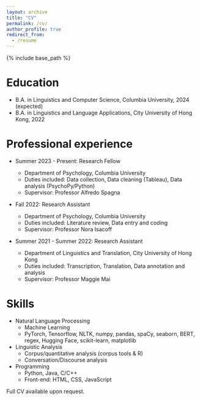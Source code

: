 ```yaml
---
layout: archive
title: "CV"
permalink: /cv/
author_profile: true
redirect_from:
  - /resume
---
```


{% include base_path %}

Education
======
* B.A. in Linguistics and Computer Science, Columbia University, 2024
(expected)
* B.A. in Linguistics and Language Applications, City University of Hong Kong, 2022

Professional experience
======
* Summer 2023 - Present: Research Fellow
  * Department of Psychology, Columbia University
  * Duties included: Data collection, Data cleaning (Tableau), Data analysis (PsychoPy/Python)
  * Supervisor: Professor Alfredo Spagna

* Fall 2022: Research Assistant
  * Department of Psychology, Columbia University
  * Duties included: Literature review, Data entry and coding
  * Supervisor: Professor Nora Isacoff

* Summer 2021 - Summer 2022: Research Assistant
  * Department of Linguistics and Translation, City University of Hong Kong
  * Duties included: Transcription, Translation, Data annotation and analysis
  * Supervisor: Professor Maggie Mai


Skills
======
* Natural Language Processing
  * Machine Learning
  * PyTorch, Tensorflow, NLTK, numpy, pandas, spaCy, seaborn, BERT, regex, Hugging Face, scikit-learn, matplotlib
* Linguistic Analysis
  * Corpus/quantitative analysis (corpus tools & R)
  * Conversation/Discourse analysis
* Programming
  * Python, Java, C/C++
  * Front-end: HTML, CSS, JavaScript

Full CV available upon request.
